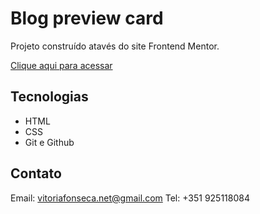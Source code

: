 # Blog preview card

Projeto construído atavés do site Frontend Mentor.

[Clique aqui para acessar](https://blog-preview-card-liard-two.vercel.app/)

## Tecnologias

- HTML
- CSS
- Git e Github

## Contato

Email: vitoriafonseca.net@gmail.com
Tel: +351 925118084
